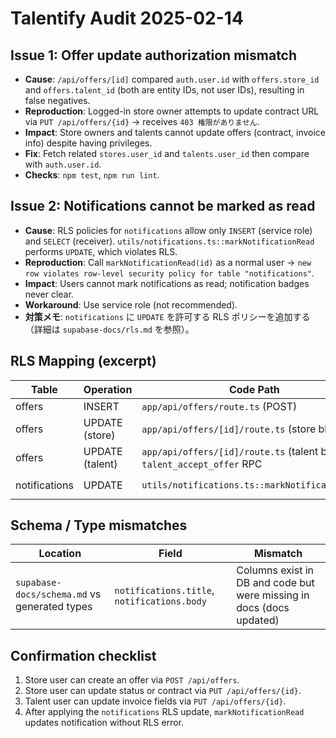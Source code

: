 # Talentify Audit 2025-02-14

## Issue 1: Offer update authorization mismatch
- **Cause**: `/api/offers/[id]` compared `auth.user.id` with `offers.store_id` and `offers.talent_id` (both are entity IDs, not user IDs), resulting in false negatives.
- **Reproduction**: Logged-in store owner attempts to update contract URL via `PUT /api/offers/{id}` → receives `403 権限がありません`.
- **Impact**: Store owners and talents cannot update offers (contract, invoice info) despite having privileges.
- **Fix**: Fetch related `stores.user_id` and `talents.user_id` then compare with `auth.user.id`.
- **Checks**: `npm test`, `npm run lint`.

## Issue 2: Notifications cannot be marked as read
- **Cause**: RLS policies for `notifications` allow only `INSERT` (service role) and `SELECT` (receiver). `utils/notifications.ts::markNotificationRead` performs `UPDATE`, which violates RLS.
- **Reproduction**: Call `markNotificationRead(id)` as a normal user → `new row violates row-level security policy for table "notifications"`.
- **Impact**: Users cannot mark notifications as read; notification badges never clear.
- **Workaround**: Use service role (not recommended).
- **対策メモ**: `notifications` に `UPDATE` を許可する RLS ポリシーを追加する（詳細は `supabase-docs/rls.md` を参照）。

## RLS Mapping (excerpt)
| Table | Operation | Code Path | RLS Policy |
|-------|-----------|-----------|------------|
| offers | INSERT | `app/api/offers/route.ts` (POST) | `offers_insert_by_store`
| offers | UPDATE (store) | `app/api/offers/[id]/route.ts` (store block) | `offers_update_by_store`
| offers | UPDATE (talent) | `app/api/offers/[id]/route.ts` (talent block), `talent_accept_offer` RPC | `talent_update_own_offer_status`
| notifications | UPDATE | `utils/notifications.ts::markNotificationRead` | **missing** → add `notifications_update_self` |

## Schema / Type mismatches
| Location | Field | Mismatch |
|----------|-------|----------|
| `supabase-docs/schema.md` vs generated types | `notifications.title`, `notifications.body` | Columns exist in DB and code but were missing in docs (docs updated) |

## Confirmation checklist
1. Store user can create an offer via `POST /api/offers`.
2. Store user can update status or contract via `PUT /api/offers/{id}`.
3. Talent user can update invoice fields via `PUT /api/offers/{id}`.
4. After applying the `notifications` RLS update, `markNotificationRead` updates notification without RLS error.

